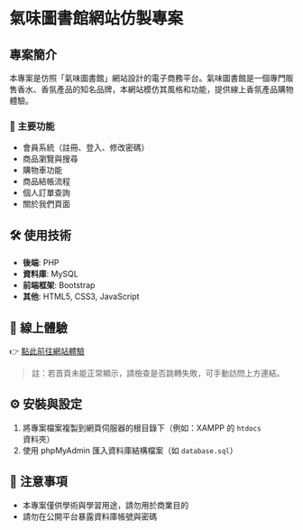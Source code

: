 # 氣味圖書館網站仿製專案

## 專案簡介
本專案是仿照「氣味圖書館」網站設計的電子商務平台。氣味圖書館是一個專門販售香水、香氛產品的知名品牌，本網站模仿其風格和功能，提供線上香氛產品購物體驗。

### 🔑 主要功能
- 會員系統（註冊、登入、修改密碼）
- 商品瀏覽與搜尋
- 購物車功能
- 商品結帳流程
- 個人訂單查詢
- 關於我們頁面

## 🛠 使用技術
- **後端**: PHP
- **資料庫**: MySQL
- **前端框架**: Bootstrap
- **其他**: HTML5, CSS3, JavaScript

## 🚀 線上體驗
👉 [點此前往網站體驗](https://php-web.infinityfreeapp.com/homepage%E9%A6%96%E9%A0%81.php)

> 註：若首頁未能正常顯示，請檢查是否跳轉失敗，可手動訪問上方連結。

## ⚙️ 安裝與設定
1. 將專案檔案複製到網頁伺服器的根目錄下（例如：XAMPP 的 `htdocs` 資料夾）
2. 使用 phpMyAdmin 匯入資料庫結構檔案（如 `database.sql`）

## 📌 注意事項
- 本專案僅供學術與學習用途，請勿用於商業目的
- 請勿在公開平台暴露資料庫帳號與密碼
